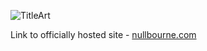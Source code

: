 ![TitleArt](https://github.com/JLRB0/NullBourne-Official-Website/blob/main/images/TitlewBG.jpg)

Link to officially hosted site - [nullbourne.com](https://nullbourne.com/home)
